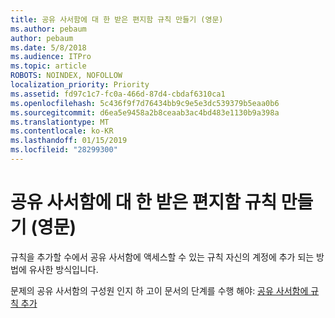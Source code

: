 ```yaml
---
title: 공유 사서함에 대 한 받은 편지함 규칙 만들기 (영문)
ms.author: pebaum
author: pebaum
ms.date: 5/8/2018
ms.audience: ITPro
ms.topic: article
ROBOTS: NOINDEX, NOFOLLOW
localization_priority: Priority
ms.assetid: fd97c1c7-fc0a-466d-87d4-cbdaf6310ca1
ms.openlocfilehash: 5c436f9f7d76434bb9c9e5e3dc539379b5eaa0b6
ms.sourcegitcommit: d6ea5e9458a2b8ceaab3ac4bd483e1130b9a398a
ms.translationtype: MT
ms.contentlocale: ko-KR
ms.lasthandoff: 01/15/2019
ms.locfileid: "28299300"
---
```

# <a name="creating-inbox-rules-for-shared-mailboxes"></a>공유 사서함에 대 한 받은 편지함 규칙 만들기 (영문)

규칙을 추가할 수에서 공유 사서함에 액세스할 수 있는 규칙 자신의 계정에 추가 되는 방법에 유사한 방식입니다. 
  
문제의 공유 사서함의 구성원 인지 하 고이 문서의 단계를 수행 해야: [공유 사서함에 규칙 추가](https://support.office.com/article/b0963400-2a51-4c64-afc7-b816d737d164 )
  


